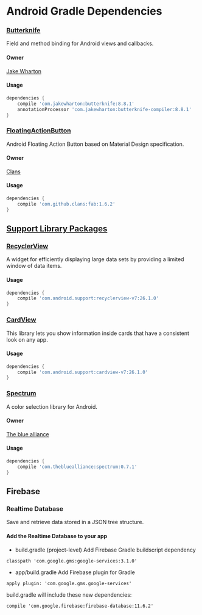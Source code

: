 Android Gradle Dependencies
===============

### [Butterknife](http://jakewharton.github.io/butterknife/)

Field and method binding for Android views and callbacks.

#### Owner
[Jake Wharton](https://github.com/JakeWharton)

#### Usage
```gradle
dependencies {
    compile 'com.jakewharton:butterknife:8.8.1'
    annotationProcessor 'com.jakewharton:butterknife-compiler:8.8.1'
}
```

### [FloatingActionButton](https://github.com/Clans/FloatingActionButton)
Android Floating Action Button based on Material Design specification.

#### Owner
[Clans](https://github.com/Clans)

#### Usage
```gradle
dependencies {
    compile 'com.github.clans:fab:1.6.2'
}
```

## [Support Library Packages](https://developer.android.com/topic/libraries/support-library/packages.html)
### [RecyclerView](https://developer.android.com/topic/libraries/support-library/packages.html#v7-recyclerview)
A widget for efficiently displaying large data sets by providing a limited window of data items. 

#### Usage
```gradle
dependencies {
    compile 'com.android.support:recyclerview-v7:26.1.0'
}
```

### [CardView](https://developer.android.com/topic/libraries/support-library/packages.html#v7-cardview)
This library lets you show information inside cards that have a consistent look on any app.

#### Usage
```gradle
dependencies {
    compile 'com.android.support:cardview-v7:26.1.0'
}
```

### [Spectrum](https://github.com/the-blue-alliance/spectrum)
A color selection library for Android.

#### Owner
[The blue alliance](https://github.com/the-blue-alliance)

#### Usage
```gradle
dependencies {
    compile 'com.thebluealliance:spectrum:0.7.1'
}
```

## Firebase
### Realtime Database
Save and retrieve data stored in a JSON tree structure.

#### Add the Realtime Database to your app
* build.gradle (project-level)
Add Firebase Gradle buildscript dependency
```
classpath 'com.google.gms:google-services:3.1.0'
```

* app/build.gradle
Add Firebase plugin for Gradle
```
apply plugin: 'com.google.gms.google-services'
```

build.gradle will include these new dependencies:
```
compile 'com.google.firebase:firebase-database:11.6.2'
```